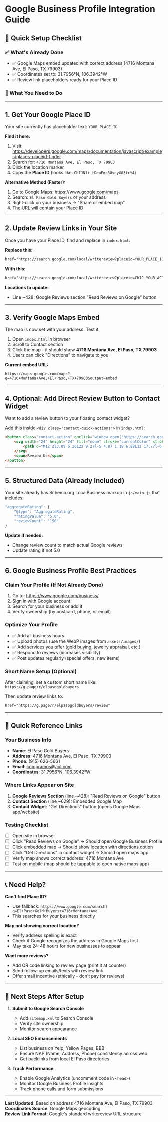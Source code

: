 # Google Business Profile Integration Guide

## 🎯 Quick Setup Checklist

### ✅ What's Already Done
- ✅ Google Maps embed updated with correct address (4716 Montana Ave, El Paso, TX 79903)
- ✅ Coordinates set to: 31.7956°N, 106.3942°W
- ✅ Review link placeholders ready for your Place ID

### 🔧 What You Need to Do

---

## 1. Get Your Google Place ID

Your site currently has placeholder text: `YOUR_PLACE_ID`

**Find it here:**
1. Visit: https://developers.google.com/maps/documentation/javascript/examples/places-placeid-finder
2. Search for: `4716 Montana Ave, El Paso, TX 79903`
3. Click the location marker
4. Copy the **Place ID** (looks like: `ChIJN1t_tDeuEmsRUsoyG83frY4`)

**Alternative Method (Faster):**
1. Go to Google Maps: https://www.google.com/maps
2. Search: `El Paso Gold Buyers` or your address
3. Right-click on your business → "Share or embed map"
4. The URL will contain your Place ID

---

## 2. Update Review Links in Your Site

Once you have your Place ID, find and replace in `index.html`:

**Replace this:**
```html
href="https://search.google.com/local/writereview?placeid=YOUR_PLACE_ID"
```

**With this:**
```html
href="https://search.google.com/local/writereview?placeid=ChIJ_YOUR_ACTUAL_PLACE_ID_HERE"
```

**Locations to update:**
- Line ~428: Google Reviews section "Read Reviews on Google" button

---

## 3. Verify Google Maps Embed

The map is now set with your address. Test it:

1. Open `index.html` in browser
2. Scroll to Contact section
3. Click the map - it should show **4716 Montana Ave, El Paso, TX 79903**
4. Users can click "Directions" to navigate to you

**Current embed URL:**
```
https://maps.google.com/maps?q=4716+Montana+Ave,+El+Paso,+TX+79903&output=embed
```

---

## 4. Optional: Add Direct Review Button to Contact Widget

Want to add a review button to your floating contact widget?

Add this inside `<div class="contact-quick-actions">` in `index.html`:

```html
<button class="contact-action" onclick="window.open('https://search.google.com/local/writereview?placeid=YOUR_PLACE_ID', '_blank')">
    <svg width="24" height="24" fill="none" stroke="currentColor" stroke-width="2" viewBox="0 0 24 24">
        <path d="M12 2l3.09 6.26L22 9.27l-5 4.87 1.18 6.88L12 17.77l-6.18 3.25L7 14.14 2 9.27l6.91-1.01L12 2z"/>
    </svg>
    <span>Review Us</span>
</button>
```

---

## 5. Structured Data (Already Included)

Your site already has Schema.org LocalBusiness markup in `js/main.js` that includes:

```javascript
"aggregateRating": {
    "@type": "AggregateRating",
    "ratingValue": "5.0",
    "reviewCount": "150"
}
```

**Update if needed:**
- Change review count to match actual Google reviews
- Update rating if not 5.0

---

## 6. Google Business Profile Best Practices

### Claim Your Profile (If Not Already Done)
1. Go to: https://www.google.com/business/
2. Sign in with Google account
3. Search for your business or add it
4. Verify ownership (by postcard, phone, or email)

### Optimize Your Profile
- ✅ Add all business hours
- ✅ Upload photos (use the WebP images from `assets/images/`)
- ✅ Add services you offer (gold buying, jewelry appraisal, etc.)
- ✅ Respond to reviews (increases visibility)
- ✅ Post updates regularly (special offers, new items)

### Short Name Setup (Optional)
After claiming, set a custom short name like:
`https://g.page/r/elpasogoldbuyers`

Then update review links to:
```html
href="https://g.page/r/elpasogoldbuyers/review"
```

---

## 🔗 Quick Reference Links

### Your Business Info
- **Name**: El Paso Gold Buyers
- **Address**: 4716 Montana Ave, El Paso, TX 79903
- **Phone**: (915) 626-5661
- **Email**: compramos@aol.com
- **Coordinates**: 31.7956°N, 106.3942°W

### Where Links Appear on Site
1. **Google Reviews Section** (line ~428): "Read Reviews on Google" button
2. **Contact Section** (line ~629): Embedded Google Map
3. **Contact Widget**: "Get Directions" button (opens Google Maps app/website)

### Testing Checklist
- [ ] Open site in browser
- [ ] Click "Read Reviews on Google" → Should open Google Business Profile
- [ ] Click embedded map → Should show location with directions option
- [ ] Click "Get Directions" in contact widget → Should open maps app
- [ ] Verify map shows correct address: 4716 Montana Ave
- [ ] Test on mobile (map should be tappable to open native maps app)

---

## 📞 Need Help?

**Can't find Place ID?**
- Use fallback: `https://www.google.com/search?q=El+Paso+Gold+Buyers+4716+Montana+Ave`
- This searches for your business directly

**Map not showing correct location?**
- Verify address spelling is exact
- Check if Google recognizes the address in Google Maps first
- May take 24-48 hours for new businesses to appear

**Want more reviews?**
- Add QR code linking to review page (print it at counter)
- Send follow-up emails/texts with review link
- Offer small incentive (ethically - don't pay for reviews)

---

## 🚀 Next Steps After Setup

1. **Submit to Google Search Console**
   - Add `sitemap.xml` to Search Console
   - Verify site ownership
   - Monitor search appearance

2. **Local SEO Enhancements**
   - List business on Yelp, Yellow Pages, BBB
   - Ensure NAP (Name, Address, Phone) consistency across web
   - Get backlinks from local El Paso directories

3. **Track Performance**
   - Enable Google Analytics (uncomment code in `<head>`)
   - Monitor Google Business Profile insights
   - Track phone calls and form submissions

---

**Last Updated**: Based on address 4716 Montana Ave, El Paso, TX 79903  
**Coordinates Source**: Google Maps geocoding  
**Review Link Format**: Google's standard writereview URL structure
